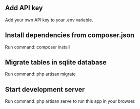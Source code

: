 ## Add API key
Add your own API key to your .env variable. 

## Install dependencies from composer.json
Run command: composer install

## Migrate tables in sqlite database
Run command: php artisan migrate

## Start development server
Run command: php artisan serve to run this app in your browser. 


